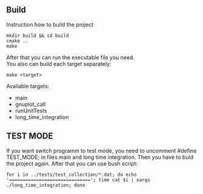 ## Build
Instruction how to build the project
```consol
mkdir build && cd build
cmake ..
make
```
After that you can run the executable file you need.  
You also can build each target separately:
```consol
make <target>
```
Avaliable targets:
* main
* gnuplot_call
* runUnitTests
* long_time_integration

## TEST MODE
If you want switch programm to test mode, you need to uncomment #define TEST_MODE; in files main and long time integration. Then you have to buld the project again. After that you can use bush script:

```consol
for i in ../tests/test_collection/*.dat; do echo '=============================='; time cat $i | xargs ./long_time_integration; done
```